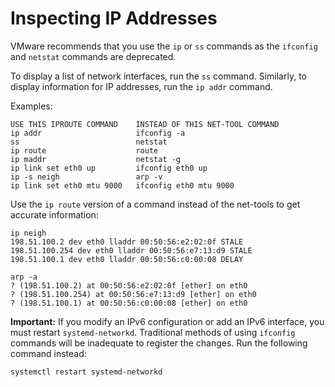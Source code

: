 # Inspecting IP Addresses

VMware recommends that you use the `ip` or `ss` commands as the `ifconfig` and `netstat` commands are deprecated. 

To display a list of network interfaces, run the `ss` command. Similarly, to display information for IP addresses, run the `ip addr` command. 

Examples:

	USE THIS IPROUTE COMMAND 	INSTEAD OF THIS NET-TOOL COMMAND
	ip addr 					ifconfig -a
	ss 							netstat
	ip route 					route
	ip maddr 					netstat -g
	ip link set eth0 up 		ifconfig eth0 up
	ip -s neigh					arp -v
	ip link set eth0 mtu 9000	ifconfig eth0 mtu 9000

Use the `ip route` version of a command instead of the net-tools to get accurate information: 

	ip neigh
	198.51.100.2 dev eth0 lladdr 00:50:56:e2:02:0f STALE
	198.51.100.254 dev eth0 lladdr 00:50:56:e7:13:d9 STALE
	198.51.100.1 dev eth0 lladdr 00:50:56:c0:00:08 DELAY

	arp -a
	? (198.51.100.2) at 00:50:56:e2:02:0f [ether] on eth0
	? (198.51.100.254) at 00:50:56:e7:13:d9 [ether] on eth0
	? (198.51.100.1) at 00:50:56:c0:00:08 [ether] on eth0

**Important:** If you modify an IPv6 configuration or add an IPv6 interface, you must restart `systemd-networkd`. Traditional methods of using `ifconfig` commands will be inadequate to register the changes. Run the following command instead: 

	systemctl restart systemd-networkd
